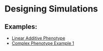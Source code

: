 # Designing Simulations

## Examples:

 * [Linear Additive Phenotype](example_nbs/linear_additive_pheno.ipynb)
 * [Complex Phenotype Example 1](example_nbs/complex_pheno_1.ipynb)
